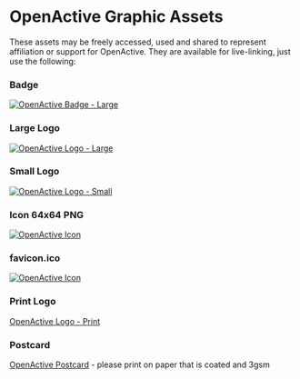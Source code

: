 # OpenActive Graphic Assets

These assets may be freely accessed, used and shared to represent affiliation or support for OpenActive. They are available for live-linking, just use the following:

### Badge
[![OpenActive Badge - Large](https://www.openactive.io/assets/openactive-badge-large.png)](https://www.openactive.io/assets/openactive-badge-large.png)

### Large Logo
[![OpenActive Logo - Large](https://www.openactive.io/assets/openactive-logo-large.png)](https://www.openactive.io/assets/openactive-logo-large.png)

### Small Logo
[![OpenActive Logo - Small](https://www.openactive.io/assets/openactive-logo-small.png)](https://www.openactive.io/assets/openactive-logo-small.png)

### Icon 64x64 PNG
[![OpenActive Icon](https://www.openactive.io/assets/openactive-icon-64x64.png)](https://www.openactive.io/assets/openactive-icon-64x64.png)

### favicon.ico
[![OpenActive Icon](https://www.openactive.io/assets/favicon.ico)](https://www.openactive.io/assets/favicon.ico)

### Print Logo
[OpenActive Logo - Print](https://www.openactive.io/assets/openactive-print.eps)

### Postcard
[OpenActive Postcard](https://www.openactive.io/assets/openactive-postcard.pdf) - please print on paper that is coated and 3gsm

